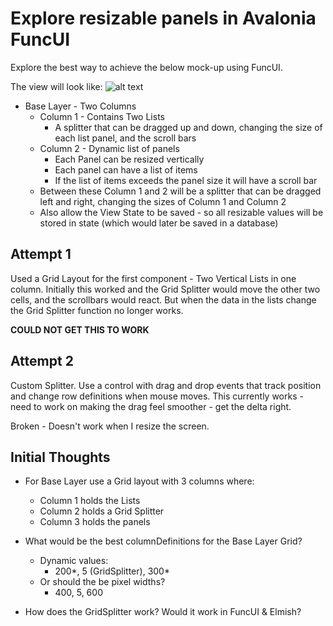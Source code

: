 # Explore resizable panels in Avalonia FuncUI

Explore the best way to achieve the below mock-up using FuncUI.

The view will look like:
![alt text](https://github.com/sharp-fsh/funcui_dynamicviews/blob/master/view_template_example.png)

- Base Layer - Two Columns
    - Column 1 - Contains Two Lists
        - A splitter that can be dragged up and down, changing the size of each list panel, and the scroll bars
    - Column 2 - Dynamic list of panels
        - Each Panel can be resized vertically
        - Each panel can have a list of items
        - If the list of items exceeds the panel size it will have a scroll bar
    - Between these Column 1 and 2 will be a splitter that can be dragged left and right, changing the sizes of Column 1 and Column 2
    - Also allow the View State to be saved - so all resizable values will be stored in state (which would later be saved in a database)
    
## Attempt 1

Used a Grid Layout for the first component - Two Vertical Lists in one column.
Initially this worked and the Grid Splitter would move the other two cells, and the scrollbars would react.
But when the data in the lists change the Grid Splitter function no longer works.

**COULD NOT GET THIS TO WORK**

## Attempt 2
Custom Splitter. Use a control with drag and drop events that track position and change row definitions when mouse moves.
This currently works - need to work on making the drag feel smoother - get the delta right.

Broken - Doesn't work when I resize the screen.
## Initial Thoughts

- For Base Layer use a Grid layout with 3 columns where:
    - Column 1 holds the Lists
    - Column 2 holds a Grid Splitter
    - Column 3 holds the panels
    
- What would be the best columnDefinitions for the Base Layer Grid?
    - Dynamic values:
        - 200*, 5 (GridSplitter), 300*
    - Or should the be pixel widths?
        - 400, 5, 600
- How does the GridSplitter work? Would it work in FuncUI & Elmish?

        


